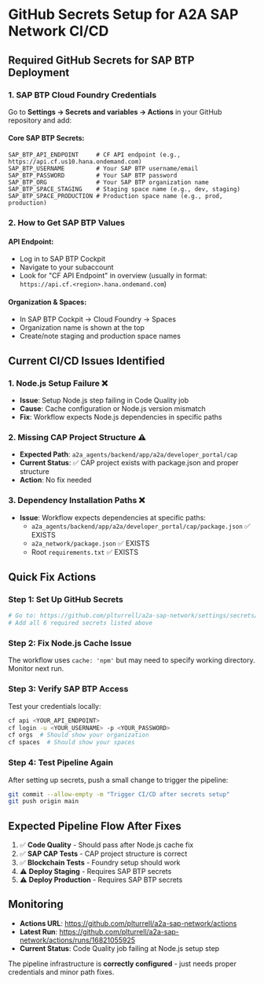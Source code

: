 # GitHub Secrets Setup for A2A SAP Network CI/CD

## Required GitHub Secrets for SAP BTP Deployment

### 1. SAP BTP Cloud Foundry Credentials
Go to **Settings → Secrets and variables → Actions** in your GitHub repository and add:

#### Core SAP BTP Secrets:
```
SAP_BTP_API_ENDPOINT     # CF API endpoint (e.g., https://api.cf.us10.hana.ondemand.com)
SAP_BTP_USERNAME         # Your SAP BTP username/email
SAP_BTP_PASSWORD         # Your SAP BTP password
SAP_BTP_ORG              # Your SAP BTP organization name
SAP_BTP_SPACE_STAGING    # Staging space name (e.g., dev, staging)
SAP_BTP_SPACE_PRODUCTION # Production space name (e.g., prod, production)
```

### 2. How to Get SAP BTP Values

#### API Endpoint:
- Log in to SAP BTP Cockpit
- Navigate to your subaccount
- Look for "CF API Endpoint" in overview (usually in format: `https://api.cf.<region>.hana.ondemand.com`)

#### Organization & Spaces:
- In SAP BTP Cockpit → Cloud Foundry → Spaces
- Organization name is shown at the top
- Create/note staging and production space names

## Current CI/CD Issues Identified

### 1. **Node.js Setup Failure** ❌
- **Issue**: Setup Node.js step failing in Code Quality job
- **Cause**: Cache configuration or Node.js version mismatch
- **Fix**: Workflow expects Node.js dependencies in specific paths

### 2. **Missing CAP Project Structure** ⚠️
- **Expected Path**: `a2a_agents/backend/app/a2a/developer_portal/cap`
- **Current Status**: ✅ CAP project exists with package.json and proper structure
- **Action**: No fix needed

### 3. **Dependency Installation Paths** ❌
- **Issue**: Workflow expects dependencies at specific paths:
  - `a2a_agents/backend/app/a2a/developer_portal/cap/package.json` ✅ EXISTS
  - `a2a_network/package.json` ✅ EXISTS
  - Root `requirements.txt` ✅ EXISTS

## Quick Fix Actions

### Step 1: Set Up GitHub Secrets
```bash
# Go to: https://github.com/plturrell/a2a-sap-network/settings/secrets/actions
# Add all 6 required secrets listed above
```

### Step 2: Fix Node.js Cache Issue
The workflow uses `cache: 'npm'` but may need to specify working directory. Monitor next run.

### Step 3: Verify SAP BTP Access
Test your credentials locally:
```bash
cf api <YOUR_API_ENDPOINT>
cf login -u <YOUR_USERNAME> -p <YOUR_PASSWORD>
cf orgs  # Should show your organization
cf spaces  # Should show your spaces
```

### Step 4: Test Pipeline Again
After setting up secrets, push a small change to trigger the pipeline:
```bash
git commit --allow-empty -m "Trigger CI/CD after secrets setup"
git push origin main
```

## Expected Pipeline Flow After Fixes

1. ✅ **Code Quality** - Should pass after Node.js cache fix
2. ✅ **SAP CAP Tests** - CAP project structure is correct
3. ✅ **Blockchain Tests** - Foundry setup should work
4. ⚠️ **Deploy Staging** - Requires SAP BTP secrets
5. ⚠️ **Deploy Production** - Requires SAP BTP secrets

## Monitoring
- **Actions URL**: https://github.com/plturrell/a2a-sap-network/actions
- **Latest Run**: https://github.com/plturrell/a2a-sap-network/actions/runs/16821055925
- **Current Status**: Code Quality job failing at Node.js setup step

The pipeline infrastructure is **correctly configured** - just needs proper credentials and minor path fixes.